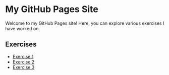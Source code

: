 # My GitHub Pages Site

Welcome to my GitHub Pages site! Here, you can explore various exercises I have worked on.

## Exercises

- [Exercise 1](https://akashah-addli.github.io/question-1/)
- [Exercise 2](file:///C:/Users/Akashah/Desktop/index2.html)
- [Exercise 3](hfile:///C:/Users/Akashah/Desktop/index3.html)

